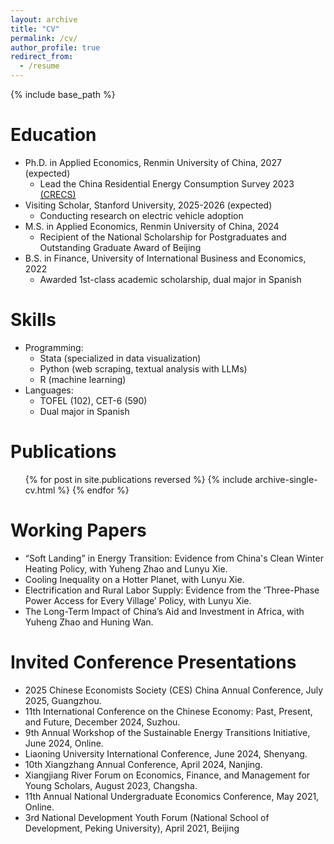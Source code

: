 ```yaml
---
layout: archive
title: "CV"
permalink: /cv/
author_profile: true
redirect_from:
  - /resume
---
```


{% include base_path %}

Education
======
* Ph.D. in Applied Economics, Renmin University of China, 2027 (expected)
  *  Lead the China Residential Energy Consumption Survey 2023 [(CRECS)](http://crecs.ruc.edu.cn/jj/gyCRECS/index.htm)
* Visiting Scholar, Stanford University, 2025-2026 (expected)
  *  Conducting research on electric vehicle adoption
* M.S. in Applied Economics, Renmin University of China, 2024
  * Recipient of the National Scholarship for Postgraduates and Outstanding Graduate Award of Beijing
* B.S. in Finance, University of International Business and Economics, 2022
  * Awarded 1st-class academic scholarship, dual major in Spanish

  
Skills
======
* Programming:
  * Stata (specialized in data visualization)
  * Python (web scraping, textual analysis with LLMs)
  * R (machine learning)
* Languages:
  * TOFEL (102), CET-6 (590)
  * Dual major in Spanish

Publications
======
  <ul>{% for post in site.publications reversed %}
    {% include archive-single-cv.html %}
  {% endfor %}</ul>

Working Papers
======
* “Soft Landing” in Energy Transition: Evidence from China's Clean Winter Heating Policy, with
Yuheng Zhao and Lunyu Xie.
* Cooling Inequality on a Hotter Planet, with Lunyu Xie.
* Electrification and Rural Labor Supply: Evidence from the ’Three-Phase Power Access for Every Village’ Policy,
with Lunyu Xie.
* The Long-Term Impact of China’s Aid and Investment in Africa, with Yuheng Zhao and Huning Wan.


Invited Conference Presentations
======
* 2025 Chinese Economists Society (CES) China Annual Conference, July 2025, Guangzhou.
* 11th International Conference on the Chinese Economy: Past, Present, and Future, December 2024, Suzhou.
* 9th Annual Workshop of the Sustainable Energy Transitions Initiative, June 2024, Online.
* Liaoning University International Conference, June 2024, Shenyang.
* 10th Xiangzhang Annual Conference, April 2024, Nanjing.
* Xiangjiang River Forum on Economics, Finance, and Management for Young Scholars, August 2023, Changsha.
* 11th Annual National Undergraduate Economics Conference, May 2021, Online.
* 3rd National Development Youth Forum (National School of Development, Peking University), April 2021,
Beijing
